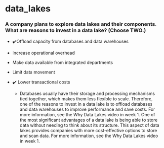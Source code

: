 # data_lakes


 ### A company plans to explore data lakes and their components. What are reasons to invest in a data lake? (Choose TWO.)

* ✔️Offload capacity from databases and data warehouses
* Increase operational overhead
* Make data available from integrated departments
* Limit data movement
* ✔️ Lower transactional costs


  * Databases usually have their storage and processing mechanisms tied together, which makes them less flexible to scale. Therefore, one of the reasons to invest in a data lake is to offload databases and data warehouses to improve performance and save costs. For more information, see the Why Data Lakes video in week 1.
  One of the most significant advantages of a data lake is being able to store data without needing to think about its structure. This aspect of data lakes provides companies with more cost-effective options to store and scan data. For more information, see the Why Data Lakes video in week 1.
